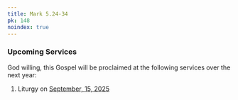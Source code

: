 ```yaml
---
title: Mark 5.24-34
pk: 148
noindex: true
---
```


### Upcoming Services

God willing, this Gospel will be proclaimed at the following services over the next year:


1. Liturgy on [September, 15, 2025](https://orthocal.info/readings/gregorian/2025/09/15/)
